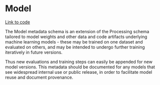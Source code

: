 # Model

[Link to code](https://github.com/AllenNeuralDynamics/aind-data-schema/blob/dev/src/aind_data_schema/core/model.py)

The Model metadata schema is an extension of the Processing schema tailored to model weights and other data and code artifacts underlying machine learning models - these may be trained on one dataset and evaluated on others, and may be intended to undergo further training iteratively in future versions.

Thus new evaluations and training steps can easily be appended for new model versions. This metadata should be documented for any models that see widespread internal use or public release, in order to facilitate model reuse and document provenance.
